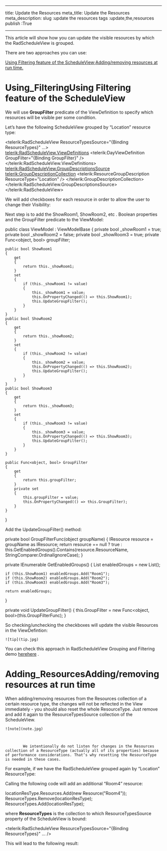 ___
title: Update the Resources
meta_title: Update the Resources
meta_description: 
slug :update the resources
tags :update,the,resources
publish :True
___


This article will show how you can update the visible resources by which the RadScheduleView is grouped.

There are two approaches you can use:
   		

[Using Filtering feature of the ScheduleView;](#Using_Filtering)[Adding/removing resources at run time.](#Adding_Resources)

# Using_FilteringUsing Filtering feature of the ScheduleView

We will use __GroupFilter__ predicate of the ViewDefinition to specify which resources will be visible per some condition.
		

Let’s have the following ScheduleView grouped by “Location” resource type:
		


<telerik:RadScheduleView ResourceTypesSource="{Binding ResourceTypes}"  ...>		
	<telerik:RadScheduleView.ViewDefinitions>
		<telerik:DayViewDefinition GroupFilter="{Binding GroupFilter}" />
	</telerik:RadScheduleView.ViewDefinitions>			
	<telerik:RadScheduleView.GroupDescriptionsSource>
		<telerik:GroupDescriptionCollection>
			<telerik:ResourceGroupDescription ResourceType="Location" />
		</telerik:GroupDescriptionCollection>
	</telerik:RadScheduleView.GroupDescriptionsSource>
</telerik:RadScheduleView>

We will add checkboxes for each resource in order to allow the user to change their Visibility:
		


<StackPanel>
	<CheckBox Content="Show Room1" IsChecked="{Binding ShowRoom1, Mode=TwoWay}" />
	<CheckBox Content="Show Room2" IsChecked="{Binding ShowRoom2, Mode=TwoWay}" />
	<CheckBox Content="Show Room3" IsChecked="{Binding ShowRoom3, Mode=TwoWay}" />
</StackPanel>

Next step is to add the ShowRoom1, ShowRoom2, etc . Boolean properties and the GroupFilter predicate to the ViewModel:


public class ViewModel : ViewModelBase
{
	private bool _showRoom1 = true;
	private bool _showRoom2 = false;
	private bool _showRoom3 = true;
	private Func<object, bool> groupFilter;

	public bool ShowRoom1
	{
		get
		{
			return this._showRoom1;
		}
		set
		{
			if (this._showRoom1 != value)
			{
				this._showRoom1 = value;
				this.OnPropertyChanged(() => this.ShowRoom1);
				this.UpdateGroupFilter();
			}
		}
	}
	public bool ShowRoom2
	{
		get
		{
			return this._showRoom2;
		}
		set
		{
			if (this._showRoom2 != value)
			{
				this._showRoom2 = value;
				this.OnPropertyChanged(() => this.ShowRoom2);
				this.UpdateGroupFilter();
			}
		}
	}
	public bool ShowRoom3
	{
		get
		{
			return this._showRoom3;
		}
		set
		{
			if (this._showRoom3 != value)
			{
				this._showRoom3 = value;
				this.OnPropertyChanged(() => this.ShowRoom3);
				this.UpdateGroupFilter();
			}
		}
	}

	public Func<object, bool> GroupFilter
	{
		get
		{
			return this.groupFilter;
		}
		private set
		{
			this.groupFilter = value;
			this.OnPropertyChanged(() => this.GroupFilter);
		}
	}
}

Add the UpdateGroupFilter() method:


private bool GroupFilterFunc(object groupName)
{
	IResource resource = groupName as IResource;
	return resource == null ? true : this.GetEnabledGroups().Contains(resource.ResourceName, StringComparer.OrdinalIgnoreCase);
}

private IEnumerable<string> GetEnabledGroups()
{
	List<string> enabledGroups = new List<string>();

	if (this.ShowRoom1) enabledGroups.Add("Room1");
	if (this.ShowRoom2) enabledGroups.Add("Room2");
	if (this.ShowRoom3) enabledGroups.Add("Room3");
		
	return enabledGroups;
}

private void UpdateGroupFilter()
{
	this.GroupFilter = new Func<object, bool>(this.GroupFilterFunc);
}

So checking/unchecking the checkboxes will update the visible Resources in the ViewDefintion:




    ![tip](tip.jpg)
    	

You can check this approach in RadScheduleView Grouping and Filtering demo 
		[here](http://demos.telerik.com/silverlight/#ScheduleView/Grouping/GroupingAndFiltering)[here](http://demos.telerik.com/wpf/)
		.

# Adding_ResourcesAdding/removing resources at run time

When adding/removing resources from the Resources collection of  a certain resource type, the changes will not be reflected in the View immediately - you should also reset the whole ResourceType.  Just remove and add it again to the ResourceTypesSource collection of the ScheduleView.
    	
    ![note](note.jpg)
    	


    		We intentionally do not listen for changes in the Resources collection of a ResourceType (actually all of its properties) because of performance considerations. That’s why resetting the ResourceType is needed in these cases.
    		

For example, if we have the RadScheduleView grouped again by “Location” ResourceType:



Calling the following code will add an additional “Room4” resource:


locationResType.Resources.Add(new Resource("Room4"));
ResourceTypes.Remove(locationResType);
ResourceTypes.Add(locationResType);

where __ResourceTypes__ is the collection to which ResourceTypesSource property of the ScheduleView is bound:


<telerik:RadScheduleView ResourceTypesSource="{Binding ResourceTypes}" … />

This will lead to the following result:

[](16E2654A-2813-4277-999A-6B510F045C43)[](D7C21926-1825-4792-9FC1-2ED2170D2AC2)
